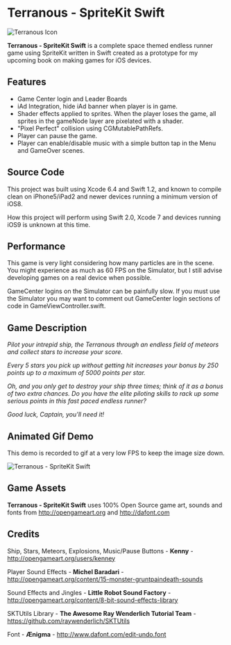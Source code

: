 # Terranous - SpriteKit Swift
![Terranous Icon](http://imgur.com/kJ4mYbb.gif "Terranous Icon")

**Terranous - SpriteKit Swift** is a complete space themed endless runner game using SpriteKit written in Swift created as a prototype for my upcoming book on making games for iOS devices.

## Features
- Game Center login and Leader Boards
- iAd Integration, hide iAd banner when player is in game.
- Shader effects applied to sprites. When the player loses the game, all sprites in the gameNode layer are pixelated with a shader.
- "Pixel Perfect" collision using CGMutablePathRefs. 
- Player can pause the game. 
- Player can enable/disable music with a simple button tap in the Menu and GameOver scenes. 

## Source Code
This project was built using Xcode 6.4 and Swift 1.2, and known to compile clean on iPhone5/iPad2 and newer devices running a minimum version
of iOS8. 

How this project will perform using Swift 2.0, Xcode 7 and devices running iOS9 is unknown at this time.

## Performance
This game is very light considering how many particles are in the scene. You might experience as much as 60 FPS on the Simulator,
but I still advise developing games on a real device when possible. 

GameCenter logins on the Simulator can be painfully slow. If you must use the Simulator you may want to comment out GameCenter
login sections of code in GameViewController.swift.

## Game Description
*Pilot your intrepid ship, the Terranous through an endless field of meteors and collect stars to increase your score.*

*Every 5 stars you pick up without getting hit increases your bonus by 250 points up to a maximum of 5000 points per star.*

*Oh, and you only get to destroy your ship three times; think of it as a bonus of two extra chances. Do you have the elite piloting skills to rack up some serious points in this fast paced endless runner?* 

*Good luck, Captain, you'll need it!*

## Animated Gif Demo
This demo is recorded to gif at a very low FPS to keep the image size down.

![Terranous - SpriteKit Swift](http://imgur.com/I4k6f4A.gif "Terranous Demo")

## Game Assets
**Terranous - SpriteKit Swift** uses 100% Open Source game art, sounds and fonts from http://opengameart.org and http://dafont.com

## Credits
Ship, Stars, Meteors, Explosions, Music/Pause Buttons - **Kenny** - http://opengameart.org/users/kenney

Player Sound Effects - **Michel Baradari** - http://opengameart.org/content/15-monster-gruntpaindeath-sounds

Sound Effects and Jingles - **Little Robot Sound Factory** - http://opengameart.org/content/8-bit-sound-effects-library

SKTUtils Library - **The Awesome Ray Wenderlich Tutorial Team** - https://github.com/raywenderlich/SKTUtils

Font - **&AElig;nigma** - http://www.dafont.com/edit-undo.font
